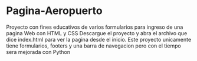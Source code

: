 # Pagina-Aeropuerto
Proyecto con fines educativos de varios formularios para ingreso de una pagina Web con HTML y CSS
Descargue el proyecto y abra el archivo que dice index.html para ver la pagina desde el inicio.
Este proyecto unicamente tiene formularios, footers y una barra de navegacion pero con el tiempo sera mejorada con Python

